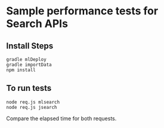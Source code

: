 # Sample performance tests for Search APIs


## Install Steps

    gradle mlDeploy
    gradle importData
    npm install

## To run tests
    node req.js mlsearch
    node req.js jsearch

Compare the elapsed time for both requests.